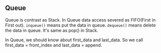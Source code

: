 ## Queue
Queue is contrast as Stack. In Queue data access severed as FIFO(First in First out).
```inqueue()``` means put the data in queue.
```dequeue()``` means delete the data in queue. It's same as pop() in Stack.

In Queue, we should know about first_data and last_data. So we call first_data = front_index and last_data = append. 

